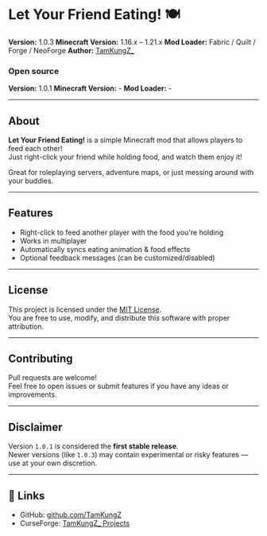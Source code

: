 # Let Your Friend Eating! 🍽️

**Version:** 1.0.3
**Minecraft Version:** 1.16.x – 1.21.x
**Mod Loader:** Fabric / Quilt / Forge / NeoForge
**Author:** [TamKungZ_](https://linktr.ee/TamKungZ_)

### **Open source**
**Version:** 1.0.1
**Minecraft Version:** -
**Mod Loader:** -

---

## About

**Let Your Friend Eating!** is a simple Minecraft mod that allows players to feed each other!  
Just right-click your friend while holding food, and watch them enjoy it!

Great for roleplaying servers, adventure maps, or just messing around with your buddies.

---

## Features

-  Right-click to feed another player with the food you're holding
-  Works in multiplayer
-  Automatically syncs eating animation & food effects
-  Optional feedback messages (can be customized/disabled)

---

## License

This project is licensed under the [MIT License](./LICENSE).  
You are free to use, modify, and distribute this software with proper attribution.

---

## Contributing

Pull requests are welcome!  
Feel free to open issues or submit features if you have any ideas or improvements.

---

## Disclaimer

Version `1.0.1` is considered the **first stable release**.  
Newer versions (like `1.0.3`) may contain experimental or risky features — use at your own discretion.

---

## 🔗 Links

- GitHub: [github.com/TamKungZ](https://github.com/TamKungZ)
- CurseForge: [TamKungZ_ Projects](https://legacy.curseforge.com/members/tamkungz_/projects)
